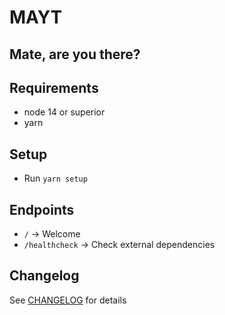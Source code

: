 # MAYT
## Mate, are you there?

## Requirements

- node 14 or superior
- yarn

## Setup

- Run ```yarn setup```

## Endpoints

- `/` -> Welcome
- `/healthcheck` -> Check external dependencies

## Changelog
See [CHANGELOG](docs/CHANGELOG.md) for details
